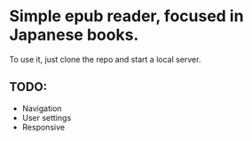 # Simple epub reader, focused in Japanese books.

To use it, just clone the repo and start a local server.

## TODO:
- Navigation
- User settings
- Responsive
